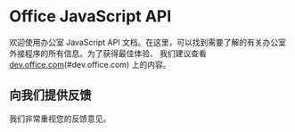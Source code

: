 # <a name="office-javascript-api"></a>Office JavaScript API
欢迎使用办公室 JavaScript API 文档。在这里，可以找到需要了解的有关办公室外接程序的所有信息。为了获得最佳体验、 我们建议查看[dev.office.com](https://dev.office.com/docs/add-ins/overview/office-add-ins)(#dev.office.com) 上的内容。

## <a name=""></a>向我们提供反馈

我们非常重视您的反馈意见。 
